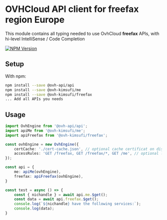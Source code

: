 # OVHCloud API client for **freefax** region Europe

This module contains all typing needed to use OvhCloud **freefax** APIs, with hi-level IntelliSense / Code Completion

[![NPM Version](https://img.shields.io/npm/v/@ovh-kimsufi/freefax.svg?style=flat)](https://www.npmjs.org/package/@ovh-kimsufi/freefax)

## Setup

With npm:

```bash
npm install --save @ovh-api/api
npm install --save @ovh-kimsufi/me
npm install --save @ovh-kimsufi/freefax
... Add all APIs you needs
```

## Usage

```typescript
import OvhEngine from '@ovh-api/api';
import apiMe from '@ovh-kimsufi/me';
import apiFreefax from '@ovh-kimsufi/freefax';

const ovhEngine = new OvhEngine({ 
    certCache: './cert-cache.json', // optional cache certificat on disk.
    accessRules: 'GET /freefax, GET /freefax/*, GET /me', // optional limit the requested privileges.
});

const api = {
    me: apiMe(ovhEngine),
    freefax: apiFreefax(ovhEngine),
}

const test = async () => {
    const { nichandle } = await api.me.$get();
    const data = await api.freefax.$get();
    console.log(`${nichandle} have the following services:`);
    console.log(data);
}
```
